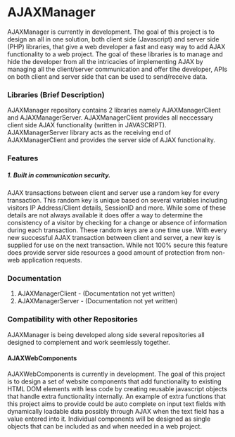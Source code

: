 # AJAXManager
AJAXManager is currently in development.  The goal of this project is to design an all in one solution, both client side (Javascript) and server side (PHP) libraries, that give a web developer a fast and easy way to add AJAX functionality to a web project.  The goal of these libraries is to manage and hide the developer from all the intricacies of implementing AJAX by managing all the client/server communication and offer tlhe developer, APIs on both client and server side that can be used to send/receive data.

### Libraries (Brief Description)
AJAXManager repository contains 2 libraries namely AJAXManagerClient and AJAXManagerServer. AJAXManagerClient provides all neccessary client side AJAX functionality (written in JAVASCRIPT). AJAXManagerServer library acts as the receiving end of AJAXManagerClient and provides the server side of AJAX functionality.

### Features
##### 1. Built in communication security.
AJAX transactions between client and server use a random key for every transaction.  This random key is unique based on several variables including visitors IP Address/Client details, SessionID and more.  While some of these details are not always available it does offer a way to determine the consistency of a visitor by checking for a change or absence of information during each transaction.  These random keys are a one time use.  With every new successful AJAX transaction between client and server, a new key is supplied for use on the next transaction.  While not 100% secure this feature does provide server side resources a good amount of protection from non-web application requests.

### Documentation
1. AJAXManagerClient - (Documentation not yet written)
2. AJAXManagerServer - (Documentation not yet written)

### Compatibility with other Repositories
AJAXManager is being developed along side several repositories all designed to complement and work seemlessly together.  
#### AJAXWebComponents
AJAXWebComponents is currently in development.  The goal of this project is to design a set of website components that add functionality to existing HTML DOM elements with less code by creating reusable javascript objects that handle extra functionality internally.  An example of extra functions that this project aims to provide could be auto complete on input text fields with dynamically loadable data possibly through AJAX when the text field has a value entered into it.  Individual components will be designed as single objects that can be included as and when needed in a web project.
